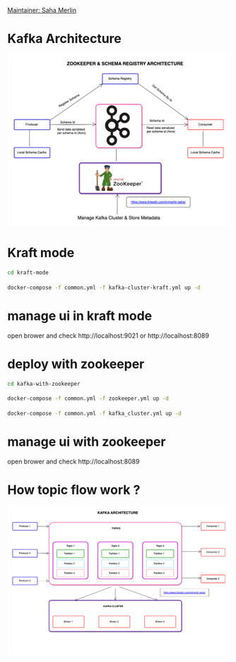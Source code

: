[Maintainer: Saha Merlin](https://www.linkedin.com/in/merlin-saha/)

# Kafka Architecture
![ZOOKEEPER & SCHEMA REGISTRY ARCHITECTURE](https://github.com/devsahamerlin/kafka-docker-compose/blob/main/architecture/ZOOKEEPER-SCHEMA-REGISTRY-ARCHITECTURE.png?raw=true)

# Kraft mode

```sh
cd kraft-mode

docker-compose -f common.yml -f kafka-cluster-kraft.yml up -d
```
# manage ui in kraft mode 

open brower and check 
http://localhost:9021  or  http://localhost:8089

# deploy with zookeeper
```sh
cd kafka-with-zookeeper

docker-compose -f common.yml -f zookeeper.yml up -d

docker-compose -f common.yml -f kafka_cluster.yml up -d
```
# manage ui with zookeeper

open brower and check
http://localhost:8089

# How topic flow work ?

![KAFKA ARCHITECTURE](https://github.com/devsahamerlin/kafka-docker-compose/blob/main/architecture/KAFKA-ARCHITECTURE.png?raw=true)
